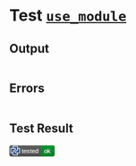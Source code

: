 # Test [`use_module`](/doc/structure/use.md#L45)

## Output

```,plain
```

## Errors

```,plain
```

## Test Result

![OK](/doc/structure/.test/use_module.png)
